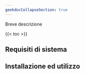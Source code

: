 ```yaml
---
geekdocCollapseSection: true
---
```


Breve descrizione

{{< toc >}}

## Requisiti di sistema

## Installazione ed utilizzo







